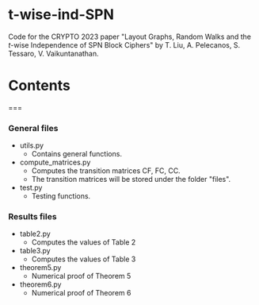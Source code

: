 # t-wise-ind-SPN
Code for the CRYPTO 2023 paper "Layout Graphs, Random Walks and the $t$-wise Independence of SPN Block Ciphers" by T. Liu, A. Pelecanos, S. Tessaro, V. Vaikuntanathan.

# Contents
===

### General files

* utils.py
  * Contains general functions.
* compute_matrices.py
  * Computes the transition matrices CF, FC, CC.
  * The transition matrices will be stored under the folder "files".
* test.py
  * Testing functions.

### Results files

* table2.py
  * Computes the values of Table 2
* table3.py
  * Computes the values of Table 3
* theorem5.py
  * Numerical proof of Theorem 5
* theorem6.py
  * Numerical proof of Theorem 6
